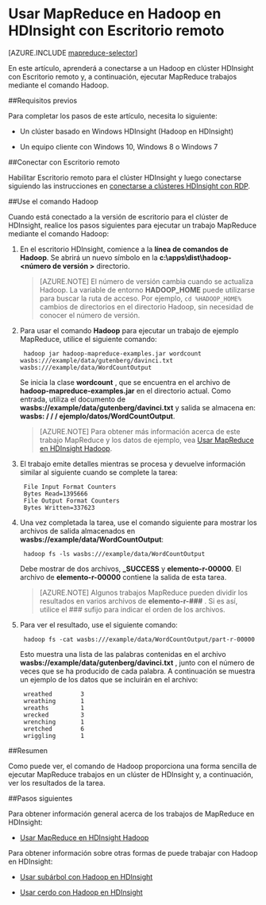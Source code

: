 <properties
   pageTitle="MapReduce y escritorio remoto con Hadoop en HDInsight | Microsoft Azure"
   description="Obtenga información sobre cómo usar Escritorio remoto para conectarse a Hadoop en HDInsight y ejecutar MapReduce trabajos."
   services="hdinsight"
   documentationCenter=""
   authors="Blackmist"
   manager="jhubbard"
   editor="cgronlun"
    tags="azure-portal"/>

<tags
   ms.service="hdinsight"
   ms.devlang="na"
   ms.topic="article"
   ms.tgt_pltfrm="na"
   ms.workload="big-data"
   ms.date="09/27/2016"
   ms.author="larryfr"/>

# <a name="use-mapreduce-in-hadoop-on-hdinsight-with-remote-desktop"></a>Usar MapReduce en Hadoop en HDInsight con Escritorio remoto

[AZURE.INCLUDE [mapreduce-selector](../../includes/hdinsight-selector-use-mapreduce.md)]

En este artículo, aprenderá a conectarse a un Hadoop en clúster HDInsight con Escritorio remoto y, a continuación, ejecutar MapReduce trabajos mediante el comando Hadoop.

##<a id="prereq"></a>Requisitos previos

Para completar los pasos de este artículo, necesita lo siguiente:

* Un clúster basado en Windows HDInsight (Hadoop en HDInsight)

* Un equipo cliente con Windows 10, Windows 8 o Windows 7

##<a id="connect"></a>Conectar con Escritorio remoto

Habilitar Escritorio remoto para el clúster HDInsight y luego conectarse siguiendo las instrucciones en [conectarse a clústeres HDInsight con RDP](hdinsight-administer-use-management-portal.md#rdp).

##<a id="hadoop"></a>Use el comando Hadoop

Cuando está conectado a la versión de escritorio para el clúster de HDInsight, realice los pasos siguientes para ejecutar un trabajo MapReduce mediante el comando Hadoop:

1. En el escritorio HDInsight, comience a la **línea de comandos de Hadoop**. Se abrirá un nuevo símbolo en la **c:\apps\dist\hadoop-&lt;número de versión >** directorio.

    > [AZURE.NOTE] El número de versión cambia cuando se actualiza Hadoop. La variable de entorno **HADOOP_HOME** puede utilizarse para buscar la ruta de acceso. Por ejemplo, `cd %HADOOP_HOME%` cambios de directorios en el directorio Hadoop, sin necesidad de conocer el número de versión.

2. Para usar el comando **Hadoop** para ejecutar un trabajo de ejemplo MapReduce, utilice el siguiente comando:

        hadoop jar hadoop-mapreduce-examples.jar wordcount wasbs:///example/data/gutenberg/davinci.txt wasbs:///example/data/WordCountOutput

    Se inicia la clase **wordcount** , que se encuentra en el archivo de **hadoop-mapreduce-examples.jar** en el directorio actual. Como entrada, utiliza el documento de **wasbs://example/data/gutenberg/davinci.txt** y salida se almacena en: **wasbs: / / / ejemplo/datos/WordCountOutput**.

    > [AZURE.NOTE] Para obtener más información acerca de este trabajo MapReduce y los datos de ejemplo, vea <a href="hdinsight-use-mapreduce.md">Usar MapReduce en HDInsight Hadoop</a>.

2. El trabajo emite detalles mientras se procesa y devuelve información similar al siguiente cuando se complete la tarea:

        File Input Format Counters
        Bytes Read=1395666
        File Output Format Counters
        Bytes Written=337623

3. Una vez completada la tarea, use el comando siguiente para mostrar los archivos de salida almacenados en **wasbs://example/data/WordCountOutput**:

        hadoop fs -ls wasbs:///example/data/WordCountOutput

    Debe mostrar de dos archivos, **_SUCCESS** y **elemento-r-00000**. El archivo de **elemento-r-00000** contiene la salida de esta tarea.

    > [AZURE.NOTE] Algunos trabajos MapReduce pueden dividir los resultados en varios archivos de **elemento-r-###** . Si es así, utilice el ### sufijo para indicar el orden de los archivos.

4. Para ver el resultado, use el siguiente comando:

        hadoop fs -cat wasbs:///example/data/WordCountOutput/part-r-00000

    Esto muestra una lista de las palabras contenidas en el archivo **wasbs://example/data/gutenberg/davinci.txt** , junto con el número de veces que se ha producido de cada palabra. A continuación se muestra un ejemplo de los datos que se incluirán en el archivo:

        wreathed        3
        wreathing       1
        wreaths         1
        wrecked         3
        wrenching       1
        wretched        6
        wriggling       1

##<a id="summary"></a>Resumen

Como puede ver, el comando de Hadoop proporciona una forma sencilla de ejecutar MapReduce trabajos en un clúster de HDInsight y, a continuación, ver los resultados de la tarea.

##<a id="nextsteps"></a>Pasos siguientes

Para obtener información general acerca de los trabajos de MapReduce en HDInsight:

* [Usar MapReduce en HDInsight Hadoop](hdinsight-use-mapreduce.md)

Para obtener información sobre otras formas de puede trabajar con Hadoop en HDInsight:

* [Usar subárbol con Hadoop en HDInsight](hdinsight-use-hive.md)

* [Usar cerdo con Hadoop en HDInsight](hdinsight-use-pig.md)
